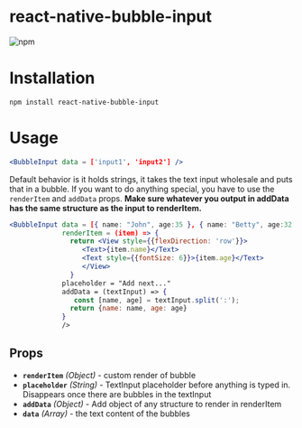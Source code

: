 # react-native-bubble-input
![npm](https://img.shields.io/npm/v/react-native-bubble-input)

# Installation

`npm install react-native-bubble-input`

# Usage

```jsx
<BubbleInput data = ['input1', 'input2'] />
```
Default behavior is it holds strings, it takes the text input wholesale and puts that in a bubble. If you want to do anything special, you have to use the `renderItem` and `addData` props. <b>Make sure whatever you output in addData has the same structure as the input to renderItem.</b>

```jsx
<BubbleInput data = [{ name: "John", age:35 }, { name: "Betty", age:32 }]
             renderItem = (item) => {
               return <View style={{flexDirection: 'row'}}>
                  <Text>{item.name}</Text>
                  <Text style={{fontSize: 6}}>{item.age}</Text>
                  </View>
               }
             placeholder = "Add next..."
             addData = (textInput) => {
                const [name, age] = textInput.split(':');
               return {name: name, age: age}
             }
             />
```
## Props

- **`renderItem`** _(Object)_ - custom render of bubble
- **`placeholder`** _(String)_ - TextInput placeholder before anything is typed in. Disappears once there are bubbles in the textInput
- **`addData`** _(Object)_ - Add object of any structure to render in renderItem
- **`data`** _(Array)_ - the text content of the bubbles
